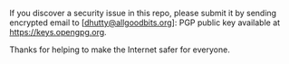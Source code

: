If you discover a security issue in this repo, please submit it by sending encrypted email to [dhutty@allgoodbits.org]: PGP public key available at https://keys.opengpg.org.

Thanks for helping to make the Internet safer for everyone.

